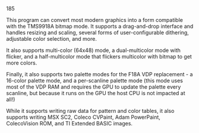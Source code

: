 185

This program can convert most modern graphics into a form compatible with the TMS9918A bitmap mode. It supports a drag-and-drop interface and handles resizing and scaling, several forms of user-configurable dithering, adjustable color selection, and more. 

It also supports multi-color (64x48) mode, a dual-multicolor mode with flicker, and a half-multicolor mode that flickers multicolor with bitmap to get more colors. 

Finally, it also supports two palette modes for the F18A VDP replacement - a 16-color palette mode, and a per-scanline palette mode (this mode uses most of the VDP RAM and requires the GPU to update the palette every scanline, but because it runs on the GPU the host CPU is not impacted at all!) 

While it supports writing raw data for pattern and color tables, it also supports writing MSX SC2, Coleco CVPaint, Adam PowerPaint, ColecoVision ROM, and TI Extended BASIC images.
